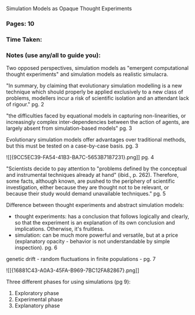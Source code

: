 Simulation Models as Opaque Thought Experiments

### Pages: 10
### Time Taken:
### Notes (use any/all to guide you):

Two opposed perspectives, simulation models as "emergent computational thought experiments" and simulation models as realistic simulacra.

"In summary, by claiming that evolutionary simulation modelling is a new technique which should properly be applied exclusively to a new class of problems, modellers incur a risk of scientific isolation and an attendant lack of rigour." pg. 2

"the difficulties faced by equational models in capturing non-linearities, or increasingly complex inter-dependencies between the action of agents, are largely absent from simulation-based models" pg. 3

Evolutionary simulation models offer advantages over traditional methods, but this must be tested on a case-by-case basis. pg. 3

![[{9CC5EC39-FA54-41B3-BA7C-5653B7187231}.png]]
pg. 4

"Scientists decide to pay attention to "problems defined by the conceptual and instrumental techniques already at hand" (ibid., p. 262). Therefore, some facts, although known, are pushed to the periphery of scientific investigation, either because they are thought not to be relevant, or because their study would demand unavailable techniques." pg. 5

Difference between thought experiments and abstract simulation models:
* thought experiments: has a conclusion that follows logically and clearly, so that the experiment is an explanation of its own conclusion and implications. Otherwise, it's fruitless.
* simulation: can be much more powerful and versatile, but at a price (explanatory opacity - behavior is not understandable by simple inspection). pg. 6

genetic drift - random fluctuations in finite populations - pg. 7

![[{16881C43-A0A3-45FA-B969-7BC12FA82867}.png]]

Three different phases for using simulations (pg 9):
1. Exploratory phase
2. Experimental phase
3. Explanatory phase
